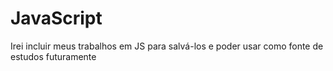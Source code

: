 # JavaScript

Irei incluir meus trabalhos em JS para salvá-los e poder usar como fonte de estudos futuramente
